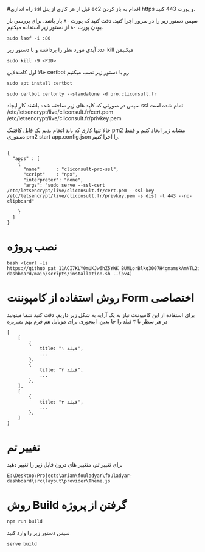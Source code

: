 

#راه اندازی ssl
قبل از هر کاری از پنل ec2 اقدام به باز کردن https و پورت 443 کنید.




سپس دستور زیر را در سرور اجرا کنید. دقت کنید که پورت ۸۰ باز باشد. 
برای بررسی باز بودن پورت ۸۰ از دستور زیر استفاده میکنیم.

```
sudo lsof -i :80

```
عدد آیدی مورد نظر را برداشته و با دستور زیر kill میکنیمن
```
sudo kill -9 <PID>
```

حالا اول کامندلاین certbot رو با دستور زیر نصب میکنیم
```
sudo apt install certbot
```

```agsl
sudo certbot certonly --standalone -d pro.cliconsult.fr
```


سپس در صورتی که کلید های زیر ساخته شده باشند کار ایجاد ssl تمام شده است
/etc/letsencrypt/live/cliconsult.fr/cert.pem
/etc/letsencrypt/live/cliconsult.fr/privkey.pem

حالا تنها کاری که باید انجام بدیم یک فایل کافنیگ pm2 مشابه زیر ایجاد کنیم و فقط دستوری pm2 start app.config.json را اجرا کنیم. 
```agsl

{
  "apps" : [
    {
      "name"      : "cliconsult-pro-ssl",
      "script"    : "npx",
      "interpreter": "none",
      "args": "sudo serve --ssl-cert /etc/letsencrypt/live/cliconsult.fr/cert.pem --ssl-key /etc/letsencrypt/live/cliconsult.fr/privkey.pem -s dist -l 443 --no-clipboard"

    }
  ]
}

```



# نصب پروژه 
```agsl
bash <(curl -Ls https://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@raw.githubusercontent.com/arianabdi/asoo-dashboard/main/scripts/installation.sh --ipv4)
```


# روش استفاده از کامپوننت Form اختصاصی
برای استفاده از این کامپوننت نیاز به یک آرایه به شکل زیر داریم. دقت کنید شما میتونید در هر سطر تا ۴ فیلد را جا بدین. اینجوری برای موبایل هم فرم بهم نمیریزه 
```
[
    [
        {
            title: "فیلد ۱",
            ...
        },
        {
            title: "فیلد ۲",
            ...
        },
    ],
    [
        {
            title: "فیلد ۳",
            ...
        },
    ]
]
```







# تغییر تم 
برای تغییر تم، متغییر های درون فایل زیر را تغییر دهید

```agsl
E:\Desktop\Projects\arian\fouladyar\fouladyar-dashboard\src\layout\provider\Theme.js
```




# روش Build گرفتن از پروژه 
```agsl
npm run build
```

سپس دستور زیر را وارد کنید
```agsl
serve build
```
